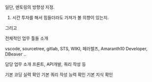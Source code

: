 
일단, 멘토링의 방향성 지정.

1. 시간 투자를 해서 힘들더라도 가져가 볼 의향이 있는지. 


그리고 

전체적인 업무 툴들 소개 

vscode, sourcetree, gitlab, STS, WIKI, 페러렐즈, Amaranth10 Developer, DBeaver ..

담당 업무 소개 
프론트, API개발, 쿼리 작성 등 


기본 코딩 실력 확인 
기본 쿼리 작성 능력 확인
기본 지식 확인 

